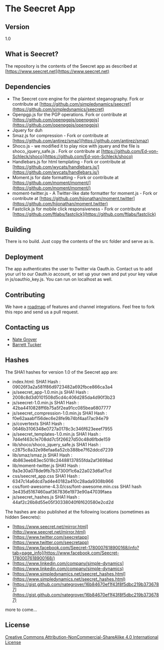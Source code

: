 # The Seecret App
## Version
1.0 

## What is Seecret?
The repository is the contents of the Seecret app as described at [https://www.seecret.net](https://www.seecret.net)

## Dependencies
  - The Seecret core engine for the plaintext steganography.  Fork or contribute at [https://github.com/simpledynamics/seecret](https://github.com/simpledynamics/seecret)
  - Openpgp.js for the PGP operations.  Fork or contribute at [https://github.com/openpgpjs/openpgpjs](https://github.com/openpgpjs/openpgpjs)
  - Jquery for duh
  - Smaz.js  for compression - Fork or contribute at [https://github.com/antirez/smaz](https://github.com/antirez/smaz)
  - Shoco.js - we modified it to play nice with jquery and the file is shoco_jquery_safe.js . Fork or contribute at [https://github.com/Ed-von-Schleck/shoco](https://github.com/Ed-von-Schleck/shoco)
  - Handlebars.js for html templating - Fork or contribute at [https://github.com/wycats/handlebars.js/](https://github.com/wycats/handlebars.js/)
  - Moment.js for date formatting - Fork or contribute at [https://github.com/moment/moment/](https://github.com/moment/moment/)
  - moment-twitter.js - A Twitter-like date formatter for moment.js - Fork or contribute at [https://github.com/hijonathan/moment.twitter](https://github.com/hijonathan/moment.twitter)
  - Fastclick.js for mobile click responsiveness - Fork or contribute at [https://github.com/ftlabs/fastclick](https://github.com/ftlabs/fastclick)
  
## Building
There is no build.  Just copy the contents of the src folder and serve as is.  

## Deployment 
The app authenticates the user to Twitter via Oauth.io.  Contact us to add your url to our Oauth.io account, or set up your own and put your key value in 
js/oauthio_key.js.  You can run on localhost as well.

## Contributing
We have a [roadmap](https://github.com/simpledynamics/seecret_app/wiki) of features and channel integrations.  Feel free to fork this repo and send us a pull request.

## Contacting us
 - [Nate Grover](https://github.com/nategrover)
 - [Barrett Tucker](https://github.com/barretttucker)

## Hashes
The SHA1 hashes for version 1.0 of the Seecret app are:

- index.html:  SHA1 Hash : 09026f3a2a581f86d9723482a692fbce866ca3a4
- js/seecret_app-1.0.min.js  SHA1 Hash : 2008c8d3d0101508d5cd4c406d285da4d90f3b23
- js/seecret-1.0.min.js  SHA1 Hash : 42ba4410828ff6b75a5f2ea91cc085bea6807777
- js/seecret_compression-1.0.min.js SHA1 Hash : f0e62aaabf156dec6e28fe9b74bf4aa17ac94e79
- js/covertexts SHA1 Hash : 0646b3106348e0727a0178c3c346f623eeef7955
- js/seecret_templates-1.0.min.js SHA1 Hash : 7d4ef463c1e708dd7c5f26627d50c48d6fbde159
- lib/shoco/shoco_jquery_safe.js SHA1 Hash : c2875c8a32e98efaa6a52cb388be7f62ddcd7239
- lib/smaz/smaz.js SHA1 Hash : 4b863eeb83ec5018c24488137855fda2af3698ad
- lib/moment-twitter.js SHA1 Hash : 9a3e30a078de9fb7b37300f1c6a22a023d6af7cd
- css/seecret_app.css  SHA1 Hash : 6347c14a6dcd7ad4e40182a410c28ada9308b966 
- css/font-awesome-4.3.0/css/font-awesome.min.css SHA1 hash 3e435d5167460aaf367836e1973e90a47039faea
- js/seecret_hashes.js SHA1 Hash : 44af2c26b8d55e05f30338040f6f620580e2cd2d

The hashes are also published at the following locations (sometimes as hidden Seecrets):
- [https://www.seecret.net/mirror.html](http://www.seecret.net/mirror.html)
- [https://www.twitter.com/seecretapp](https://www.twitter.com/seecretapp)
- [https://www.facebook.com/Seecret-1780007618900168/info?tab=page_info](https://www.facebook.com/Seecret-1780007618900168/)
- [https://www.linkedin.com/company/simple-dynamics](https://www.linkedin.com/company/simple-dynamics)
- [https://www.simpledynamics.net/seecret_hashes.html](https://www.simpledynamics.net/seecret_hashes.html)
- [https://gist.github.com/nategrover/16b84670ef1f43f8f5dbc219b3736787](https://gist.github.com/nategrover/16b84670ef1f43f8f5dbc219b3736787)


more to come...

## License 
[Creative Commons Attribution-NonCommercial-ShareAlike 4.0 International License](http://creativecommons.org/licenses/by-nc-sa/4.0/)
